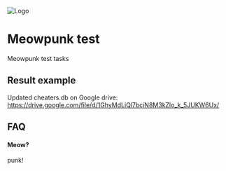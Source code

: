 
![Logo](https://img.hhcdn.ru/employer-logo/6131166.jpeg)


# Meowpunk test

Meowpunk test tasks

## Result example

Updated cheaters.db on Google drive:
https://drive.google.com/file/d/1GhyMdLiQl7bciN8M3kZlo_k_5JUKW6Ux/

## FAQ

#### Meow?

punk!

